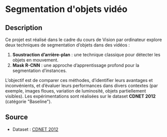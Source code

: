 # Segmentation d'objets vidéo

## Description

Ce projet est réalisé dans le cadre du cours de Vision par ordinateur explore deux techniques de segmentation d’objets dans des vidéos :
1. **Soustraction d’arrière-plan** : une technique classique pour détecter les objets en mouvement.
2. **Mask R-CNN** : une approche d’apprentissage profond pour la segmentation d’instances.

L’objectif est de comparer ces méthodes, d’identifier leurs avantages et inconvénients, et d’évaluer leurs performances dans divers contextes (par exemple, images floues, variation de luminosité, objets partiellement visibles). Les expérimentations sont réalisées sur le dataset **CDNET 2012** (catégorie "Baseline").

## Source

- Dataset : [CDNET 2012]([http://www.manythings.org/anki/](http://jacarini.dinf.usherbrooke.ca/dataset2012))
